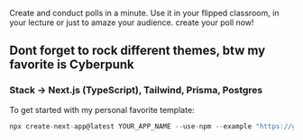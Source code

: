 Create and conduct polls in a minute. Use it in your flipped classroom, in your lecture or just to amaze your audience. create your poll now!

## Dont forget to rock different themes, btw my favorite is Cyberpunk

### Stack -> Next.js (TypeScript), Tailwind, Prisma, Postgres

To get started with my personal favorite template:

```js
npx create-next-app@latest YOUR_APP_NAME --use-npm --example "https://github.com/himanshubhardwaz/nextjs-starter"
```
